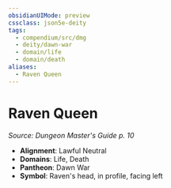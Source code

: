 ```yaml
---
obsidianUIMode: preview
cssclass: json5e-deity
tags:
  - compendium/src/dmg
  - deity/dawn-war
  - domain/life
  - domain/death
aliases:
  - Raven Queen
---
```

# Raven Queen
*Source: Dungeon Master's Guide p. 10* 

- **Alignment**: Lawful Neutral
- **Domains**: Life, Death
- **Pantheon**: Dawn War
- **Symbol**: Raven's head, in profile, facing left